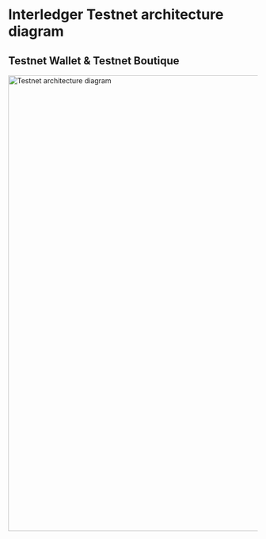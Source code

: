 # Interledger Testnet architecture diagram <!-- omit in toc -->

## Testnet Wallet & Testnet Boutique <!-- omit in toc -->

<img src="https://github.com/interledger/testnet/assets/117268143/15beace6-357f-41dd-ab0f-406e060fea87" width="920" alt="Testnet architecture diagram">
